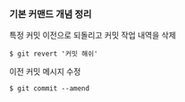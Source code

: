### 기본 커맨드 개념 정리
특정 커밋 이전으로 되돌리고 커밋 작업 내역을 삭제
```
$ git revert '커밋 해쉬'
```
이전 커밋 메시지 수정
```
$ git commit --amend
```
